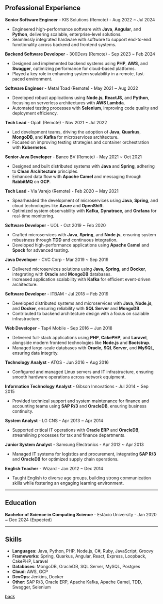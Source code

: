 
## Professional Experience

**Senior Software Engineer** - KIS Solutions (Remote) - Aug 2022 ~ Jul 2024  
- Engineered high-performance software with **Java**, **Angular**, and **Python**, delivering scalable, enterprise-level solutions.  
- Seamlessly integrated hardware with software to support end-to-end functionality across backend and frontend systems.

**Backend Software Developer** - 300Devs (Remote) - Sep 2023 ~ Feb 2024  
- Designed and implemented backend systems using **PHP**, **AWS**, and **Swagger**, optimizing performance for cloud-based platforms.  
- Played a key role in enhancing system scalability in a remote, fast-paced environment.

**Software Engineer** - Metal Toad (Remote) - May 2021 ~ Aug 2022  
- Developed robust applications using **Node.js**, **ReactJS**, and **Python**, focusing on serverless architectures with **AWS Lambda**.  
- Automated testing processes with **Selenium**, improving code quality and deployment efficiency.

**Tech Lead** - Opah (Remote) - Nov 2021 ~ Jul 2022  
- Led development teams, driving the adoption of **Java**, **Quarkus**, **MongoDB**, and **Kafka** for microservices architecture.  
- Focused on improving testing strategies and container orchestration with **Kubernetes**.

**Senior Java Developer** - Banco BV (Remote) - May 2021 ~ Oct 2021  
- Designed and built distributed systems with **Java** and **Spring**, adhering to **Clean Architecture** principles.  
- Enhanced data flow with **Apache Camel** and messaging through **RabbitMQ** on **GCP**.

**Tech Lead** - Via Varejo (Remote) - Feb 2020 ~ May 2021  
- Spearheaded the development of microservices using **Java**, **Spring**, and cloud technologies like **Azure** and **OpenShift**.  
- Optimized system observability with **Kafka**, **Dynatrace**, and **Grafana** for real-time monitoring.

**Software Developer** - UOL - Oct 2019 ~ Feb 2020  
- Crafted microservices with **Java**, **Spring**, and **Node.js**, ensuring system robustness through **TDD** and continuous integration.  
- Developed high-performance applications using **Apache Camel** and **Spock** for advanced testing.

**Java Developer** - CVC Corp - Mar 2019 ~ Sep 2019  
- Delivered microservices solutions using **Java**, **Spring**, and **Docker**, integrating with **Oracle** and **MongoDB** databases.  
- Increased application scalability with **Kafka** for efficient event-driven architecture.

**Software Developer** - ITBAM - Jul 2018 ~ Feb 2019  
- Developed distributed systems and microservices with **Java**, **Node.js**, and **Docker**, ensuring reliability with **SQL Server** and **MongoDB**.  
- Contributed to backend architecture design with a focus on scalable infrastructure.

**Web Developer** - Tap4 Mobile - Sep 2016 ~ Jun 2018  
- Delivered full-stack applications using **PHP**, **CakePHP**, and **Laravel**, alongside modern frontend technologies like **Node.js** and **Bootstrap**.  
- Managed large-scale databases with **Oracle**, **SQL Server**, and **MySQL**, ensuring data integrity.

**Technology Analyst** - ATOS - Jun 2016 ~ Aug 2016  
- Configured and managed Linux servers and IT infrastructure, ensuring smooth hardware operations across network equipment.  

**Information Technology Analyst** - Gibson Innovations - Jul 2014 ~ Sep 2015  
- Provided technical support and system maintenance for finance and accounting teams using **SAP R/3** and **OracleDB**, ensuring business continuity.

**System Analyst** - LG CNS - Apr 2013 ~ Apr 2014  
- Supported critical IT operations with **Oracle ERP** and **OracleDB**, streamlining processes for tax and finance departments.

**Junior System Analyst** - Samsung Electronics - Apr 2012 ~ Apr 2013  
- Managed IT systems for logistics and procurement, integrating **SAP R/3** and **OracleDB** for optimized supply chain operations.

**English Teacher** - Wizard - Jan 2012 ~ Dec 2014  
- Taught English to diverse age groups, building strong communication skills while fostering an engaging learning environment.


---

## Education

**Bachelor of Science in Computing Science** - Estácio University - Jan 2020 ~ Dec 2024 (Expected)  

---

## Skills

- **Languages**: Java, Python, PHP, Node.js, C#, Ruby, JavaScript, Groovy  
- **Frameworks**: Spring, Quarkus, Angular, React, Express, Loopback, CakePHP, Laravel  
- **Databases**: MongoDB, OracleDB, SQL Server, MySQL, Postgres  
- **Cloud**: AWS, GCP  
- **DevOps**: Jenkins, Docker  
- **Other**: SAP R/3, Oracle ERP, Apache Kafka, Apache Camel, TDD, Swagger, Selenium  

[back](../README.md)